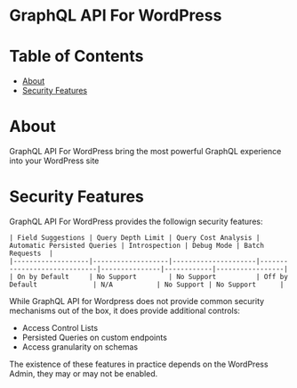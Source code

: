 # GraphQL API For WordPress

# Table of Contents
* [About](#About)
* [Security Features](#Security-Features)

# About
GraphQL API For WordPress bring the most powerful GraphQL experience into your WordPress site

# Security Features
GraphQL API For WordPress provides the followign security features:

```
| Field Suggestions | Query Depth Limit | Query Cost Analysis | Automatic Persisted Queries | Introspection | Debug Mode | Batch Requests  |
|-------------------|-------------------|---------------------|-----------------------------|---------------|------------|-----------------|
| On by Default     | No Support        | No Support          | Off by Default              | N/A           | No Support | No Support      |
```

While GraphQL API for Wordpress does not provide common security mechanisms out of the box, it does provide additional controls:

* Access Control Lists
* Persisted Queries on custom endpoints
* Access granularity on schemas

The existence of these features in practice depends on the WordPress Admin, they may or may not be enabled.